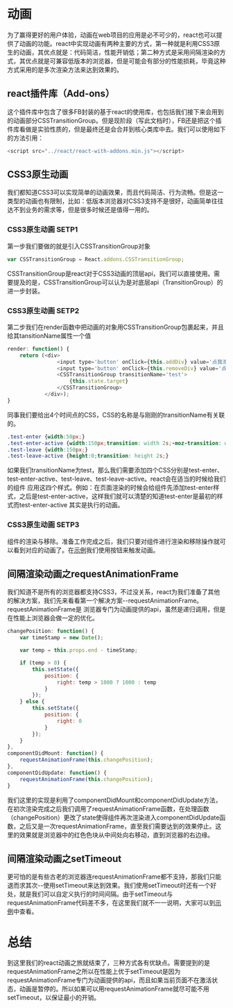 # 动画

为了赢得更好的用户体验，动画在web项目的应用是必不可少的，react也可以提供了动画的功能。react中实现动画有两种主要的方式，第一种就是利用CSS3原生的动画，其优点就是：代码简洁，性能开销低；第二种方式是采用间隔渲染的方式，其优点就是可兼容低版本的浏览器，但是可能会有部分的性能损耗，毕竟这种方式采用的是多次渲染方法来达到效果的。


## react插件库（Add-ons）
这个插件库中包含了很多FB封装的基于react的使用库，也包括我们接下来会用到的动画部分CSSTransitionGroup。但是现阶段（写此文档时），FB还是把这个插件库看做是实验性质的，但是最终还是会合并到核心类库中去。我们可以使用如下的方法引用：
```js
<script src="../react/react-with-addons.min.js"></script>
```


## CSS3原生动画

我们都知道CSS3可以实现简单的动画效果，而且代码简洁、行为流畅。但是这一类型的动画也有限制，比如：低版本浏览器对CSS3支持不是很好，动画简单往往达不到业务的需求等，但是很多时候还是值得一用的。

### CSS3原生动画 SETP1

第一步我们要做的就是引入CSSTransitionGroup对象
```js
var CSSTransitionGroup = React.addons.CSSTransitionGroup;
```
CSSTransitionGroup是react对于CSS3动画的顶层api，我们可以直接使用。需要提及的是，CSSTransitionGroup可以认为是对底层api（TransitionGroup）的进一步封装。

### CSS3原生动画 SETP2

第二步我们在render函数中把动画的对象用CSSTransitionGroup包裹起来，并且给其tansitionName属性一个值
```js
render: function() {
 	return (<div>
   				<input type='button' onClick={this.addDiv} value='点我添加' />
    			<input type='button' onClick={this.removeDiv} value='点我移除' />
   				<CSSTransitionGroup transitionName='test'>
    				{this.state.target}
    			</CSSTransitionGroup>
   			</div>);
}
```
同事我们要给出4个时间点的CSS，CSS的名称是与刚刚的transitionName有关联的。
```css
.test-enter {width:50px;}
.test-enter-active {width:150px;transition: width 2s;-moz-transition: width 2s;-webkit-transition: width 2s;-o-transition: width 2s;}
.test-leave {width:150px;}
.test-leave-active {height:0;transition: height 2s;}
```
如果我们transitionName为test，那么我们需要添加四个CSS分别是test-enter、test-enter-active、test-leave、test-leave-active。react会在适当的时候给我们的组件
应用这四个样式。例如：在页面渲染的时候会给组件先添加test-enter样式，之后是test-enter-active，这样我们就可以清楚的知道test-enter是最初的样式而test-enter-active
其实是执行的动画。

### CSS3原生动画 SETP3

组件的渲染与移除。准备工作完成之后，我们只要对组件进行渲染和移除操作就可以看到对应的动画了。在[示例](https://github.com/swfbarhr/React-Together/tree/master/Animation/Animation.js)我们使用按钮来触发动画。


## 间隔渲染动画之requestAnimationFrame

我们知道不是所有的浏览器都支持CSS3，不过没关系，react为我们准备了其他的解决方案，我们先来看看第一个解决方案--requestAnimationFrame。requestAnimationFrame是
浏览器专门为动画提供的api，虽然是递归调用，但是在性能上浏览器会做一定的优化。
```js
changePosition: function() {
    var timeStamp = new Date();

    var temp = this.props.end - timeStamp;

    if (temp > 0) {
        this.setState({
            position: {
                right: temp > 1000 ? 1000 : temp
            }
        });
    } else {
        this.setState({
            position: {
                right: 0
            }
        });
    }
},
componentDidMount: function() {
	requestAnimationFrame(this.changePosition);
},
componentDidUpdate: function() {
	requestAnimationFrame(this.changePosition);
}
```
我们这里的实现是利用了componentDidMount和componentDidUpdate方法，在初次渲染完成之后我们调用了requestAnimationFrame函数，在处理函数（changePosition）更改了state使得组件再次渲染进入componentDidUpdate函数，之后又是一次requestAnimationFrame，直至我们需要达到的效果停止。这里的效果就是浏览器中的红色色块从中间处向右移动，直到浏览器的右边缘。


## 间隔渲染动画之setTimeout

更可怕的是有些古老的浏览器连requestAnimationFrame都不支持，那我们只能退而求其次--使用setTimeout来达到效果。我们使用setTimeout时还有一个好处，就是我们可以自定义执行的时间间隔。由于setTimeout与requestAnimationFrame代码差不多，在这里我们就不一一说明，大家可以到[示例](https://github.com/swfbarhr/React-Together/tree/master/Animation/Animation.js)中查看。


#  总结

到这里我们的react动画之旅就结束了，三种方式各有优缺点。需要提到的是requestAnimationFrame之所以在性能上优于setTimeout是因为requestAnimationFrame专门为动画提供的api，而且如果当前页面不在激活状态，动画是暂停的。所以如果可以用requestAnimationFrame就尽可能不用setTimeout，以保证最小的开销。